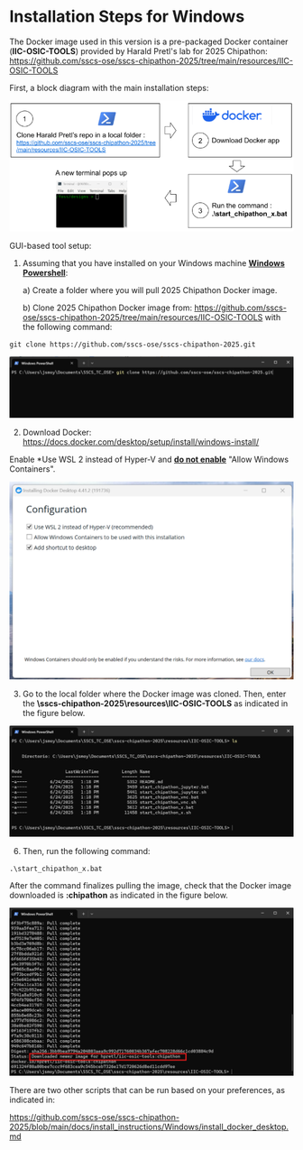 # Installation Steps for Windows

The Docker image used in this version is a pre-packaged Docker container (**IIC-OSIC-TOOLS**) provided by Harald Pretl's lab for 2025 Chipathon: https://github.com/sscs-ose/sscs-chipathon-2025/tree/main/resources/IIC-OSIC-TOOLS

First, a block diagram with the main installation steps:
<p align="center">
   <img src="./img/Installation_flow_v2.png" width="600" />
</p>  

GUI-based tool setup:

1) Assuming that you have installed on your Windows machine **<ins>Windows Powershell</ins>**:

   a) Create a folder where you will pull 2025 Chipathon Docker image.

   b) Clone 2025 Chipathon Docker image from: https://github.com/sscs-ose/sscs-chipathon-2025/tree/main/resources/IIC-OSIC-TOOLS with the following command:
  ```
  git clone https://github.com/sscs-ose/sscs-chipathon-2025.git
  ```
<p align="center">
   <img src="./img/cloned_repo_2.png" width="600" />
</p>  

2) Download Docker: https://docs.docker.com/desktop/setup/install/windows-install/

Enable *Use WSL 2 instead of Hyper-V and **<ins>do not enable</ins>** "Allow Windows Containers".
<p align="center">
   <img src="./img/00_install_options.png" width="600" />
</p>  

3) Go to the local folder where the Docker image was cloned. Then, enter the  **\sscs-chipathon-2025\resources\IIC-OSIC-TOOLS** as indicated in the figure below.

<p align="center">
   <img src="./img/script_folder.png" width="600" />
</p>  

  
6) Then, run the following command:
  ```
  .\start_chipathon_x.bat
  ```

After the command finalizes pulling the image, check that the Docker image downloaded is **:chipathon** as indicated in the figure below.

<p align="center">
   <img src="./img/downloaded_image.png" width="600" />
</p>  

There are two other scripts that can be run based on your preferences, as indicated in:

https://github.com/sscs-ose/sscs-chipathon-2025/blob/main/docs/install_instructions/Windows/install_docker_desktop.md
